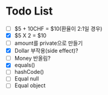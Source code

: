 # Todo List

- [ ] $5 + 10CHF = $10(환율이 2:1일 경우)
- [x] $5 X 2 = $10
- [ ] amount를 private으로 만들기
- [x] Dollar 부작용(side effect)?
- [ ] Money 반올림?
- [x] equals()
- [ ] hashCode()
- [ ] Equal null
- [ ] Equal object